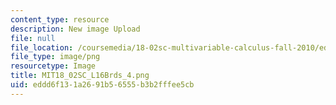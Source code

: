 ```yaml
---
content_type: resource
description: New image Upload
file: null
file_location: /coursemedia/18-02sc-multivariable-calculus-fall-2010/eddd6f131a2691b56555b3b2fffee5cb_MIT18_02SC_L16Brds_4.png
file_type: image/png
resourcetype: Image
title: MIT18_02SC_L16Brds_4.png
uid: eddd6f13-1a26-91b5-6555-b3b2fffee5cb
---
```

